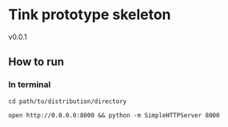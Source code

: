 # Tink prototype skeleton

v0.0.1

## How to run

### In terminal

`cd path/to/distribution/directory`

`open http://0.0.0.0:8000 && python -m SimpleHTTPServer 8000`

